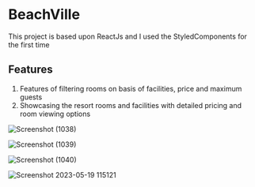 # BeachVille

This project is based upon ReactJs and I used the StyledComponents for the first time

## Features

1) Features of filtering rooms on basis of facilities, price and maximum guests
2) Showcasing the resort rooms and facilities with detailed pricing and room viewing options

![Screenshot (1038)](https://github.com/tilwanigaurav8/React-Immersion/assets/76404274/33722e72-aabb-4cdc-8a5e-d2947d4c0b1b)

![Screenshot (1039)](https://github.com/tilwanigaurav8/React-Immersion/assets/76404274/5ac3bf14-6fd4-41c2-b7cd-2dc6d9ea1517)

![Screenshot (1040)](https://github.com/tilwanigaurav8/React-Immersion/assets/76404274/6aa1de54-e25f-4408-96b0-85377bc44820)

![Screenshot 2023-05-19 115121](https://github.com/tilwanigaurav8/React-Immersion/assets/76404274/3e30e466-1457-45d0-ae45-db7fcb63070c)
